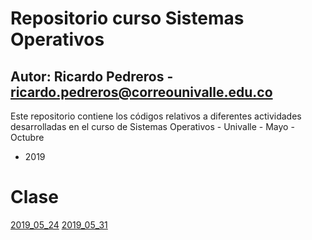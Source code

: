 # Repositorio curso Sistemas Operativos
## Autor: Ricardo Pedreros - ricardo.pedreros@correounivalle.edu.co

Este repositorio contiene los códigos relativos a diferentes actividades 
desarrolladas en el curso de Sistemas Operativos - Univalle - Mayo - Octubre 
- 2019

# Clase

[2019_05_24](2019_05_24)
[2019_05_31](2019_05_31)

